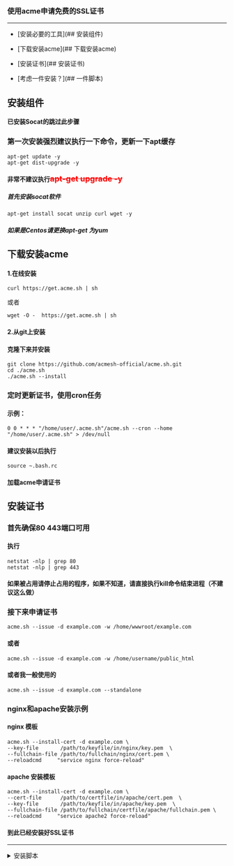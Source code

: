 ### 使用acme申请免费的SSL证书
________
*  [安装必要的工具](## 安装组件)

* [下载安装acme](## 下载安装acme)

* [安装证书](## 安装证书)

* [考虑一件安装？](## 一件脚本)

## 安装组件
#### 已安装Socat的跳过此步骤
### **第一次安装强烈建议执行一下命令，更新一下apt缓存**
```
apt-get update -y
apt-get dist-upgrade -y
```
#### 非常不建议执行<font color=red size=4>~~apt-get upgrade -y~~</font>

##### 首先安装socat软件
```
apt-get install socat unzip curl wget -y
```
##### 如果是Centos请更换apt-get 为yum

## 下载安装acme
#### 1.在线安装
```
curl https://get.acme.sh | sh
```
或者
```
wget -O -  https://get.acme.sh | sh
```
#### 2.从git上安装
#### 克隆下来并安装
```
git clone https://github.com/acmesh-official/acme.sh.git
cd ./acme.sh
./acme.sh --install
```
### 定时更新证书，使用cron任务
#### 示例：
```
0 0 * * * "/home/user/.acme.sh"/acme.sh --cron --home "/home/user/.acme.sh" > /dev/null
```
#### 建议安装以后执行
```
source ~.bash.rc
```
#### 加载acme申请证书
## 安装证书
### 首先确保80 443端口可用
#### 执行
```
netstat -nlp | grep 80
netstat -nlp | grep 443
```
#### 如果被占用请停止占用的程序，如果不知道，请直接执行kill命令结束进程（不建议这么做）
### 接下来申请证书
```
acme.sh --issue -d example.com -w /home/wwwroot/example.com
```
#### 或者
```
acme.sh --issue -d example.com -w /home/username/public_html
```
#### 或者我一般使用的
```
acme.sh --issue -d example.com --standalone
```
### nginx和apache安装示例
#### nginx 模板
```
acme.sh --install-cert -d example.com \
--key-file       /path/to/keyfile/in/nginx/key.pem  \
--fullchain-file /path/to/fullchain/nginx/cert.pem \
--reloadcmd     "service nginx force-reload"
```
#### apache 安装模板
```
acme.sh --install-cert -d example.com \
--cert-file      /path/to/certfile/in/apache/cert.pem  \
--key-file       /path/to/keyfile/in/apache/key.pem  \
--fullchain-file /path/to/fullchain/certfile/apache/fullchain.pem \
--reloadcmd     "service apache2 force-reload"
```
#### 到此已经安装好SSL证书
****

<details>
<summary>安装脚本</summary>
    <code>骗你的 我懒得写 </code>
</details>

